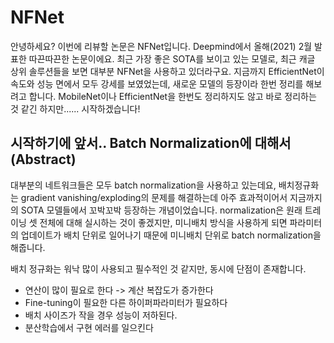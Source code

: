 # NFNet

안녕하세요? 이번에 리뷰할 논문은 NFNet입니다. Deepmind에서 올해(2021) 2월 발표한 따끈따끈한 논문이에요. 최근 가장 좋은 SOTA를 보이고 있는 모델로, 최근 캐글 상위 솔루션들을 보면 대부분 NFNet을 사용하고 있더라구요. 지금까지 EfficientNet이 속도와 성능 면에서 모두 강세를 보였었는데, 새로운 모델의 등장이라 한번 정리를 해보려고 합니다. MobileNet이나 EfficientNet을 한번도 정리하지도 않고 바로 정리하는 것 같긴 하지만...... 시작하겠습니다! 


## 시작하기에 앞서.. Batch Normalization에 대해서 (Abstract)

대부분의 네트워크들은 모두 batch normalization을 사용하고 있는데요, 배치정규화는 gradient vanishing/exploding의 문제를 해결하는데 아주 효과적이어서 지금까지의 SOTA 모델들에서 꼬박꼬박 등장하는 개념이었습니다. normalization은 원래 트레이닝 셋 전체에 대해 실시하는 것이 좋겠지만, 미니배치 방식을 사용하게 되면 파라미터의 업데이트가 배치 단위로 일어나기 때문에 미니배치 단위로 batch normalization을 해줍니다. 

배치 정규화는 워낙 많이 사용되고 필수적인 것 같지만, 동시에 단점이 존재합니다. 

- 연산이 많이 필요로 한다 -> 계산 복잡도가 증가한다
- Fine-tuning이 필요한 다른 하이퍼파라미터가 필요하다
- 배치 사이즈가 작을 경우 성능이 저하된다.
- 분산학습에서 구현 에러를 일으킨다